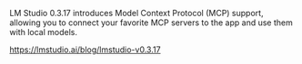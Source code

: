LM Studio 0.3.17 introduces Model Context Protocol (MCP) support, allowing you to connect your favorite MCP servers to the app and use them with local models.

https://lmstudio.ai/blog/lmstudio-v0.3.17